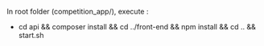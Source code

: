 

In root folder (competition_app/), execute : 
- cd api && composer install && cd ../front-end && npm install && cd .. && start.sh